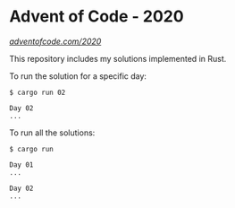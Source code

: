 Advent of Code - 2020
=====================

_[adventofcode.com/2020](https://adventofcode.com/2020)_

This repository includes my solutions implemented in Rust.

To run the solution for a specific day:

```
$ cargo run 02

Day 02
...
```

To run all the solutions:

```
$ cargo run

Day 01
...

Day 02
...
```
